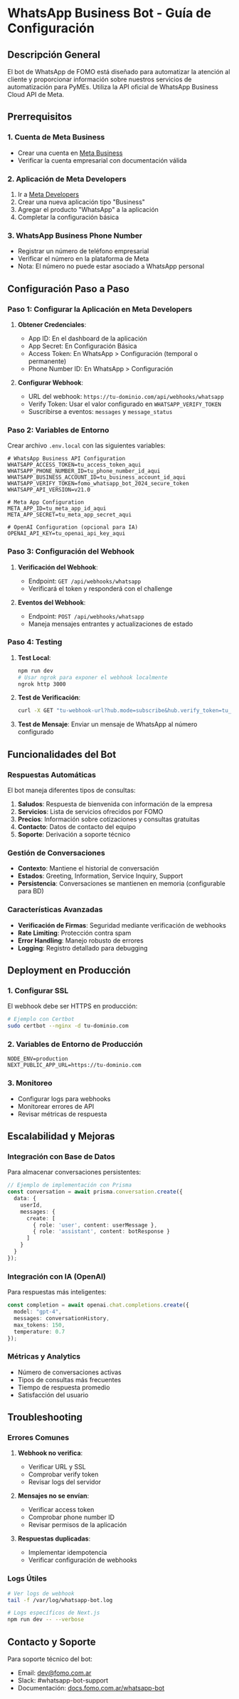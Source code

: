 # WhatsApp Business Bot - Guía de Configuración

## Descripción General

El bot de WhatsApp de FOMO está diseñado para automatizar la atención al cliente y proporcionar información sobre nuestros servicios de automatización para PyMEs. Utiliza la API oficial de WhatsApp Business Cloud API de Meta.

## Prerrequisitos

### 1. Cuenta de Meta Business
- Crear una cuenta en [Meta Business](https://business.facebook.com/)
- Verificar la cuenta empresarial con documentación válida

### 2. Aplicación de Meta Developers
1. Ir a [Meta Developers](https://developers.facebook.com/)
2. Crear una nueva aplicación tipo "Business"
3. Agregar el producto "WhatsApp" a la aplicación
4. Completar la configuración básica

### 3. WhatsApp Business Phone Number
- Registrar un número de teléfono empresarial
- Verificar el número en la plataforma de Meta
- Nota: El número no puede estar asociado a WhatsApp personal

## Configuración Paso a Paso

### Paso 1: Configurar la Aplicación en Meta Developers

1. **Obtener Credenciales**:
   - App ID: En el dashboard de la aplicación
   - App Secret: En Configuración Básica
   - Access Token: En WhatsApp > Configuración (temporal o permanente)
   - Phone Number ID: En WhatsApp > Configuración

2. **Configurar Webhook**:
   - URL del webhook: `https://tu-dominio.com/api/webhooks/whatsapp`
   - Verify Token: Usar el valor configurado en `WHATSAPP_VERIFY_TOKEN`
   - Suscribirse a eventos: `messages` y `message_status`

### Paso 2: Variables de Entorno

Crear archivo `.env.local` con las siguientes variables:

```env
# WhatsApp Business API Configuration
WHATSAPP_ACCESS_TOKEN=tu_access_token_aqui
WHATSAPP_PHONE_NUMBER_ID=tu_phone_number_id_aqui
WHATSAPP_BUSINESS_ACCOUNT_ID=tu_business_account_id_aqui
WHATSAPP_VERIFY_TOKEN=fomo_whatsapp_bot_2024_secure_token
WHATSAPP_API_VERSION=v21.0

# Meta App Configuration
META_APP_ID=tu_meta_app_id_aqui
META_APP_SECRET=tu_meta_app_secret_aqui

# OpenAI Configuration (opcional para IA)
OPENAI_API_KEY=tu_openai_api_key_aqui
```

### Paso 3: Configuración del Webhook

1. **Verificación del Webhook**:
   - Endpoint: `GET /api/webhooks/whatsapp`
   - Verificará el token y responderá con el challenge

2. **Eventos del Webhook**:
   - Endpoint: `POST /api/webhooks/whatsapp`
   - Maneja mensajes entrantes y actualizaciones de estado

### Paso 4: Testing

1. **Test Local**:
   ```bash
   npm run dev
   # Usar ngrok para exponer el webhook localmente
   ngrok http 3000
   ```

2. **Test de Verificación**:
   ```bash
   curl -X GET "tu-webhook-url?hub.mode=subscribe&hub.verify_token=tu_verify_token&hub.challenge=test_challenge"
   ```

3. **Test de Mensaje**:
   Enviar un mensaje de WhatsApp al número configurado

## Funcionalidades del Bot

### Respuestas Automáticas

El bot maneja diferentes tipos de consultas:

1. **Saludos**: Respuesta de bienvenida con información de la empresa
2. **Servicios**: Lista de servicios ofrecidos por FOMO
3. **Precios**: Información sobre cotizaciones y consultas gratuitas
4. **Contacto**: Datos de contacto del equipo
5. **Soporte**: Derivación a soporte técnico

### Gestión de Conversaciones

- **Contexto**: Mantiene el historial de conversación
- **Estados**: Greeting, Information, Service Inquiry, Support
- **Persistencia**: Conversaciones se mantienen en memoria (configurable para BD)

### Características Avanzadas

- **Verificación de Firmas**: Seguridad mediante verificación de webhooks
- **Rate Limiting**: Protección contra spam
- **Error Handling**: Manejo robusto de errores
- **Logging**: Registro detallado para debugging

## Deployment en Producción

### 1. Configurar SSL
El webhook debe ser HTTPS en producción:
```bash
# Ejemplo con Certbot
sudo certbot --nginx -d tu-dominio.com
```

### 2. Variables de Entorno de Producción
```env
NODE_ENV=production
NEXT_PUBLIC_APP_URL=https://tu-dominio.com
```

### 3. Monitoreo
- Configurar logs para webhooks
- Monitorear errores de API
- Revisar métricas de respuesta

## Escalabilidad y Mejoras

### Integración con Base de Datos
Para almacenar conversaciones persistentes:
```typescript
// Ejemplo de implementación con Prisma
const conversation = await prisma.conversation.create({
  data: {
    userId,
    messages: {
      create: [
        { role: 'user', content: userMessage },
        { role: 'assistant', content: botResponse }
      ]
    }
  }
});
```

### Integración con IA (OpenAI)
Para respuestas más inteligentes:
```typescript
const completion = await openai.chat.completions.create({
  model: "gpt-4",
  messages: conversationHistory,
  max_tokens: 150,
  temperature: 0.7
});
```

### Métricas y Analytics
- Número de conversaciones activas
- Tipos de consultas más frecuentes
- Tiempo de respuesta promedio
- Satisfacción del usuario

## Troubleshooting

### Errores Comunes

1. **Webhook no verifica**:
   - Verificar URL y SSL
   - Comprobar verify token
   - Revisar logs del servidor

2. **Mensajes no se envían**:
   - Verificar access token
   - Comprobar phone number ID
   - Revisar permisos de la aplicación

3. **Respuestas duplicadas**:
   - Implementar idempotencia
   - Verificar configuración de webhooks

### Logs Útiles
```bash
# Ver logs de webhook
tail -f /var/log/whatsapp-bot.log

# Logs específicos de Next.js
npm run dev -- --verbose
```

## Contacto y Soporte

Para soporte técnico del bot:
- Email: dev@fomo.com.ar
- Slack: #whatsapp-bot-support
- Documentación: [docs.fomo.com.ar/whatsapp-bot](docs.fomo.com.ar/whatsapp-bot) 